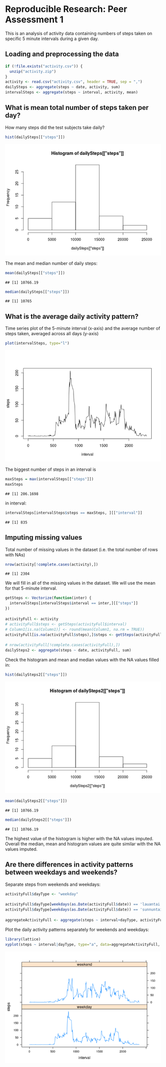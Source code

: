 # Reproducible Research: Peer Assessment 1

This is an analysis of activity data containing numbers of steps taken on specific 5 minute intervals during a given day.

## Loading and preprocessing the data


```r
if (!file.exists("activity.csv")) {
  unzip("activity.zip")
}
activity <- read.csv("activity.csv", header = TRUE, sep = ",")
dailySteps <- aggregate(steps ~ date, activity, sum)
intervalSteps <- aggregate(steps ~ interval, activity, mean)
```

## What is mean total number of steps taken per day?

How many steps did the test subjects take daily?

```r
hist(dailySteps[["steps"]])
```

![](PA1_template_files/figure-html/unnamed-chunk-2-1.png) 

The mean and median number of daily steps:


```r
mean(dailySteps[["steps"]])
```

```
## [1] 10766.19
```

```r
median(dailySteps[["steps"]])
```

```
## [1] 10765
```


## What is the average daily activity pattern?

Time series plot of the 5-minute interval (x-axis) and the average number of steps taken, averaged across all days (y-axis)


```r
plot(intervalSteps, type="l")
```

![](PA1_template_files/figure-html/unnamed-chunk-4-1.png) 

The biggest number of steps in an interval is


```r
maxSteps = max(intervalSteps[["steps"]])
maxSteps
```

```
## [1] 206.1698
```

in interval:


```r
intervalSteps[intervalSteps$steps == maxSteps, ][["interval"]]
```

```
## [1] 835
```


## Imputing missing values

Total number of missing values in the dataset (i.e. the total number of rows with NAs)


```r
nrow(activity[!complete.cases(activity),])
```

```
## [1] 2304
```

We will fill in all of the missing values in the dataset. We will use the mean for that 5-minute interval.


```r
getSteps <- Vectorize(function(inter) {
  intervalSteps[intervalSteps$interval == inter,][["steps"]]
})

activityFull <- activity
# activityFull$steps <- getSteps(activityFull$interval)
# Column1[is.na(Column1)] <- round(mean(Column1, na.rm = TRUE))
activityFull[is.na(activityFull$steps),]$steps <- getSteps(activityFull[is.na(activityFull$steps),]$interval)

# nrow(activityFull[!complete.cases(activityFull),])
dailySteps2 <- aggregate(steps ~ date, activityFull, sum)
```

Check the histogram and mean and median values with the NA values filled in:


```r
hist(dailySteps2[["steps"]])
```

![](PA1_template_files/figure-html/unnamed-chunk-9-1.png) 

```r
mean(dailySteps2[["steps"]])
```

```
## [1] 10766.19
```

```r
median(dailySteps2[["steps"]])
```

```
## [1] 10766.19
```

The highest value of the histogram is higher with the NA values imputed. Overall the median, mean and histogram values are quite similar with the NA values imputed.

## Are there differences in activity patterns between weekdays and weekends?

Separate steps from weekends and weekdays:

```r
activityFull$dayType <- "weekday"

activityFull$dayType[weekdays(as.Date(activityFull$date)) == 'lauantai'] <- "weekend"
activityFull$dayType[weekdays(as.Date(activityFull$date)) == 'sunnuntai'] <- "weekend"

aggregateActivityFull <- aggregate(steps ~ interval+dayType, activityFull, mean)
```

Plot the daily activity patterns separately for weekends and weekdays:


```r
library(lattice) 
xyplot(steps ~ interval|dayType, type="a", data=aggregateActivityFull, layout=c(1,2))
```

![](PA1_template_files/figure-html/unnamed-chunk-11-1.png) 

